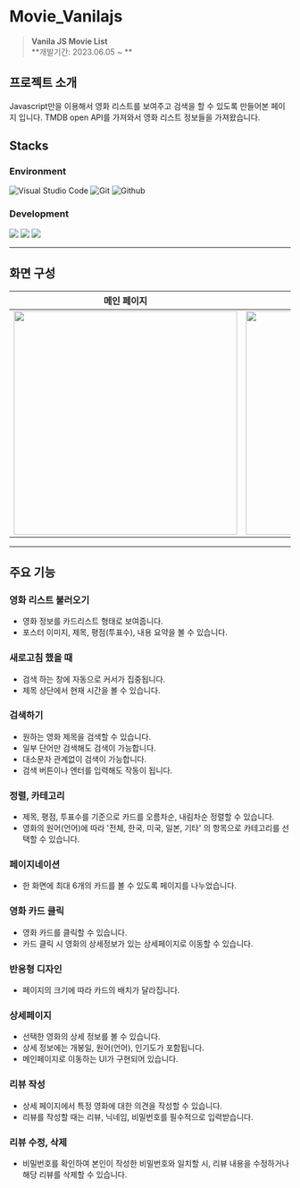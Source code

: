 # Movie_Vanilajs

> **Vanila JS Movie List** <br/> **개발기간: 2023.06.05 ~ **

## 프로젝트 소개

Javascript만을 이용해서 영화 리스트를 보여주고 검색을 할 수 있도록 만들어본 페이지 입니다.
TMDB open API를 가져와서 영화 리스트 정보들을 가져왔습니다.

## Stacks

### Environment

![Visual Studio Code](https://img.shields.io/badge/Visual%20Studio%20Code-007ACC?style=for-the-badge&logo=Visual%20Studio%20Code&logoColor=white)
![Git](https://img.shields.io/badge/Git-F05032?style=for-the-badge&logo=Git&logoColor=white)
![Github](https://img.shields.io/badge/GitHub-181717?style=for-the-badge&logo=GitHub&logoColor=white)

### Development

<img  src="https://img.shields.io/badge/html5-E34F26?style=for-the-badge&logo=html5&logoColor=white"> <img  src="https://img.shields.io/badge/css-1572B6?style=for-the-badge&logo=css3&logoColor=white"> <img  src="https://img.shields.io/badge/javascript-F7DF1E?style=for-the-badge&logo=javascript&logoColor=black">

---

## 화면 구성

|                                                      메인 페이지                                                       |                                                   검색했을 시 페이지                                                   |
| :--------------------------------------------------------------------------------------------------------------------: | :--------------------------------------------------------------------------------------------------------------------: |
| <img width="400" src="https://github.com/Hediar/Movie_Vanilajs/assets/72387948/92cedc67-7c55-41fe-94e3-eeef4545ecfb"/> | <img width="400" src="https://github.com/Hediar/Movie_Vanilajs/assets/72387948/831f572b-4848-4548-9fab-abf0d067f992"/> |

---

## 주요 기능

### 영화 리스트 불러오기

- 영화 정보를 카드리스트 형태로 보여줍니다.
- 포스터 이미지, 제목, 평점(투표수), 내용 요약을 볼 수 있습니다.

### 새로고침 했을 때

- 검색 하는 창에 자동으로 커서가 집중됩니다.
- 제목 상단에서 현재 시간을 볼 수 있습니다.

### 검색하기

- 원하는 영화 제목을 검색할 수 있습니다.
- 일부 단어만 검색해도 검색이 가능합니다.
- 대소문자 관계없이 검색이 가능합니다.
- 검색 버튼이나 엔터를 입력해도 작동이 됩니다.

### 정렬, 카테고리

- 제목, 평점, 투표수를 기준으로 카드를 오름차순, 내림차순 정렬할 수 있습니다.
- 영화의 원어(언어)에 따라 '전체, 한국,  미국, 일본, 기타' 의 항목으로 카테고리를 선택할 수 있습니다.

### 페이지네이션

- 한 화면에 최대 6개의 카드를 볼 수 있도록 페이지를 나누었습니다.

### 영화 카드 클릭

- 영화 카드를 클릭할 수 있습니다.
- 카드 클릭 시 영화의 상세정보가 있는 상세페이지로 이동할 수 있습니다.

### 반응형 디자인

- 페이지의 크기에 따라 카드의 배치가 달라집니다.

### 상세페이지

- 선택한 영화의 상세 정보를 볼 수 있습니다.
- 상세 정보에는 개봉일, 원어(언어), 인기도가 포함됩니다.
- 메인페이지로 이동하는 UI가 구현되어 있습니다.

### 리뷰 작성

- 상세 페이지에서 특정 영화에 대한 의견을 작성할 수 있습니다.
- 리뷰를 작성할 때는 리뷰, 닉네임, 비밀번호를 필수적으로 입력받습니다.

### 리뷰 수정, 삭제

- 비밀번호를 확인하여 본인이 작성한 비밀번호와 일치할 시, 리뷰 내용을 수정하거나 해당 리뷰를 삭제할 수 있습니다.


